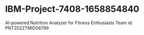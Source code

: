 # IBM-Project-7408-1658854840
AI-powered Nutrition Analyzer for Fitness Enthusiasts
Team id:  PNT2022TMID08799
